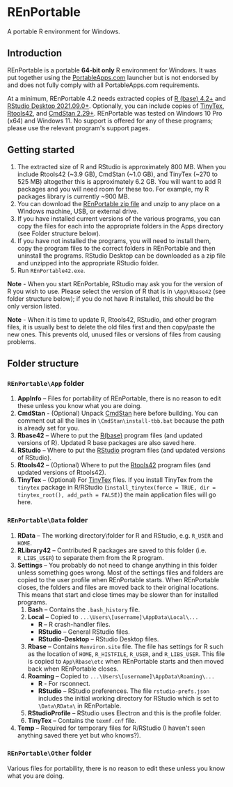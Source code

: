 # REnPortable

A portable R environment for Windows.

## Introduction

REnPortable is a portable **64-bit only** R environment for Windows. It was put together using the [PortableApps.com](https://portableapps.com) launcher but is not endorsed by and does not fully comply with all PortableApps.com requirements.

At a minimum, REnPortable 4.2 needs extracted copies of [R (base) 4.2+](https://cloud.r-project.org/) and [RStudio Desktop 2021.09.0+](https://www.rstudio.com/). Optionally, you can include copies of [TinyTex](https://yihui.org/tinytex/), [Rtools42](https://cloud.r-project.org/), and [CmdStan 2.29+](https://mc-stan.org/). REnPortable was tested on Windows 10 Pro (x64) and Windows 11. No support is offered for any of these programs; please use the relevant program's support pages. 

## Getting started

1. The extracted size of R and RStudio is approximately 800 MB. When you include Rtools42 (~3.9 GB), CmdStan (~1.0 GB), and TinyTex (~270 to 525 MB) altogether this is approximately 6.2 GB. You will want to add R packages and you will need room for these too. For example, my R packages library is currently ~900 MB.
1. You can download the [REnPortable zip file](https://github.com/conchra/REnPortable/releases/) and unzip to any place on a Windows machine, USB, or external drive.
1. If you have installed current versions of the various programs, you can copy the files for each into the appropriate folders in the Apps directory (see Folder structure below).
1. If you have not installed the programs, you will need to install them, copy the program files to the correct folders in REnPortable and then uninstall the programs. RStudio Desktop can be downloaded as a zip file and unzipped into the appropriate RStudio folder.
1. Run `REnPortable42.exe`.

**Note** - When you start REnPortable, RStudio may ask you for the version of R you wish to use. Please select the version of R that is in `\App\Rbase42` (see folder structure below); if you do not have R installed, this should be the only version listed.

**Note** - When it is time to update R, Rtools42, RStudio, and other program files, it is usually best to delete the old files first and then copy/paste the new ones. This prevents old, unused files or versions of files from causing problems.

## Folder structure

### `REnPortable\App` folder

1. **AppInfo** – Files for portability of REnPortable, there is no reason to edit these unless you know what you are doing.
1. **CmdStan** - (Optional) Unpack [CmdStan](https://mc-stan.org/users/interfaces/cmdstan.html) here before building. You can comment out all the lines in `\CmdStan\install-tbb.bat` because the path is already set for you.
1. **Rbase42** – Where to put the [R(base)](https://cloud.r-project.org/) program files (and updated versions of R). Updated R base packages are also saved here.
1. **RStudio** – Where to put the [RStudio](https://www.rstudio.com) program files (and updated versions of RStudio).
1. **Rtools42** – (Optional) Where to put the [Rtools42](https://cloud.r-project.org/) program files (and updated versions of Rtools42).
1. **TinyTex** – (Optional) For [TinyTex](https://yihui.org/tinytex/) files. If you install TinyTex from the `tinytex` package in R/RStudio (`install_tinytex(force = TRUE, dir = tinytex_root(), add_path = FALSE)`) the main application files will go here.

### `REnPortable\Data` folder

1. **RData** – The working directory\folder for R and RStudio, e.g. `R_USER` and `HOME`.
1. **RLibrary42** – Contributed R packages are saved to this folder (i.e. `R_LIBS_USER`) to separate them from the R program.
1. **Settings** – You probably do not need to change anything in this folder unless something goes wrong. Most of the settings files and folders are copied to the user profile when REnPortable starts. When REnPortable closes, the folders and files are moved back to their original locations. This means that start and close times may be slower than for installed programs.
   1. **Bash** – Contains the `.bash_history` file.
   1. **Local** – Copied to `...\Users\[username]\AppData\Local\...`
       - **R** – R crash-handler files.
       - **RStudio** – General RStudio files.
       - **RStudio-Desktop** – RStudio Desktop files.
   1. **Rbase** – Contains `Renviron.site` file. The file has settings for R such as the location of `HOME`, `R_HISTFILE`, `R_USER`, and `R_LIBS_USER`. This file is copied to `App\Rbase\etc` when REnPortable starts and then moved back when REnPortable closes.
   1. **Roaming** – Copied to `...\Users\[username]\AppData\Roaming\...`
       - **R** - For rsconnect.
       - **RStudio** – RStudio preferences. The file `rstudio-prefs.json` includes the initial working directory for RStudio which is set to `\Data\RData\` in REnPortable.
   1. **RStudioProfile** – RStudio uses Electron and this is the profile folder.
   1. **TinyTex** – Contains the `texmf.cnf` file.
1. **Temp** – Required for temporary files for R/RStudio (I haven't seen anything saved there yet but who knows?).

### `REnPortable\Other` folder

Various files for portability, there is no reason to edit these unless you know what you are doing.
